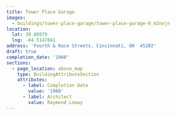 ```yaml
---
title: Tower Place Garage
images:
  - buildings/tower-place-garage/tower-place-garage-0_m2nxjn
location:
  lat: 39.09979
  lng: -84.5147841
address: 'Fourth & Race Streets, Cincinnati, OH  45202'
draft: true
completion_date: '1960'
sections:
  - page_location: above_map
    type: BuildingAttributeSection
    attributes:
      - label: Completion Date
        value: '1960'
      - label: Architect
        value: Raymond Loewy
---
```


